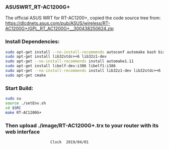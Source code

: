 ### ASUSWRT_RT-AC1200G+

The official ASUS WRT for RT-AC1200+, copied the code source tree from: https://dlcdnets.asus.com/pub/ASUS/wireless/RT-AC1200G+/GPL_RT_AC1200G+__300438250624.zip

### Install Dependencies:
``` bash
sudo apt-get install --no-install-recommends autoconf automake bash bison bzip2 diffutils file flex g++ gawk gcc-multilib gettext gperf groff-base libncurses-dev libexpat1-dev libslang2 libssl-dev libtool libxml-parser-perl make patch perl pkg-config python sed shtool tar texinfo unzip zlib1g zlib1g-dev
sudo apt-get install lib32stdc++6 lib32z1-dev
sudo apt-get --no-install-recommends install automake1.11
sudo apt-get install libelf-dev:i386 libelf1:i386
sudo apt-get --no-install-recommends install lib32z1-dev lib32stdc++6
sudo apt-get cmake
```

### Start Build:
``` bash
sudo su
source ./setEnv.sh
cd $SRC
make RT-AC1200G+
```

### Then upload ./image/RT-AC1200G+.trx to your router with its web interface

                        Clock  2019/04/01



